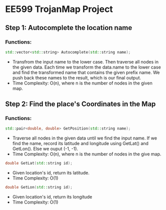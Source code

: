 # EE599 TrojanMap Project
## Step 1: Autocomplete the location name
### Functions:
```c++
std::vector<std::string> Autocomplete(std::string name);
```

- Transfrom the input name to the lower case. Then traverse all nodes in the given data. Each time we transform the data.name to the lower case and find the transformed name that contains the given prefix name. We push back these names to the result, which is our final output.
- Time Complexity: O(n), where n is the number of nodes in the given map.

## Step 2: Find the place's Coordinates in the Map

### Functions:

```c++
std::pair<double, double> GetPosition(std::string name);
```

- Traverse all nodes in the given data until we find the input name. If we find the name, record its latitude and longitude using GetLat() and GetLon(). Else we ouput (-1, -1).
- Time Complexity: O(n), where n is the number of nodes in the give map.

```c++
double GetLat(std::string id);
```

- Given location's id, return its latitude.
- Time Complexity: O(1)

```c++
double GetLon(std::string id);
```

- Given location's id, return its longitude
- Time Complexity: O(1)
